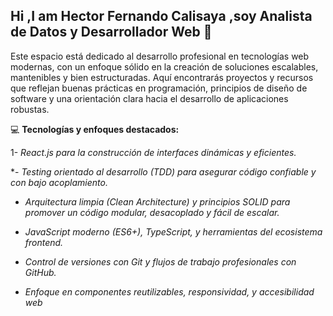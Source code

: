 ## Hi ,I am Hector Fernando Calisaya ,soy Analista de Datos y Desarrollador Web 👋

Este espacio está dedicado al desarrollo profesional en tecnologías web modernas, con un enfoque sólido en la creación de soluciones escalables, mantenibles y bien estructuradas. Aquí encontrarás proyectos y recursos que reflejan buenas prácticas en programación, principios de diseño de software y una orientación clara hacia el desarrollo de aplicaciones robustas.

💻 **Tecnologías y enfoques destacados:**

1-  *React.js para la construcción de interfaces dinámicas y eficientes.*

*- *Testing orientado al desarrollo (TDD) para asegurar código confiable y con bajo acoplamiento.*

* *Arquitectura limpia (Clean Architecture) y principios SOLID para promover un código modular, desacoplado y fácil de escalar.*

* *JavaScript moderno (ES6+), TypeScript, y herramientas del ecosistema frontend.*

* *Control de versiones con Git y flujos de trabajo profesionales con GitHub.*

* *Enfoque en componentes reutilizables, responsividad, y accesibilidad web*

